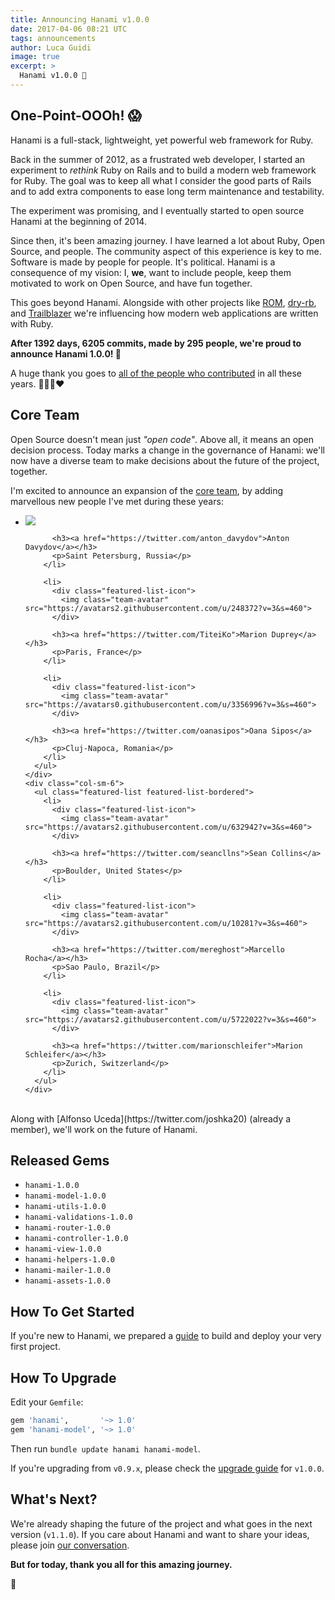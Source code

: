```yaml
---
title: Announcing Hanami v1.0.0
date: 2017-04-06 08:21 UTC
tags: announcements
author: Luca Guidi
image: true
excerpt: >
  Hanami v1.0.0 🎉
---
```


## One-Point-OOOh! 😱

Hanami is a full-stack, lightweight, yet powerful web framework for Ruby.

Back in the summer of 2012, as a frustrated web developer, I started an experiment to _rethink_ Ruby on Rails and to build a modern web framework for Ruby.
The goal was to keep all what I consider the good parts of Rails and to add extra components to ease long term maintenance and testability.

The experiment was promising, and I eventually started to open source Hanami at the beginning of 2014.

Since then, it's been amazing journey. I have learned a lot about Ruby, Open Source, and people.
The community aspect of this experience is key to me. Software is made by people for people.
It's political. Hanami is a consequence of my vision: I, **we**, want to include people, keep them motivated to work on Open Source, and have fun together.

This goes beyond Hanami. Alongside with other projects like [ROM](http://rom-rb.org/), [dry-rb](http://dry-rb.org/), and [Trailblazer](http://trailblazer.to/) we're influencing how modern web applications are written with Ruby.

**After 1392 days, 6205 commits, made by 295 people, we're proud to announce Hanami 1.0.0! 🌸**

A huge thank you goes to [all of the people who contributed](http://contributors.hanamirb.org/) in all these years. 💚💙💛❤️

## Core Team

Open Source doesn't mean just _"open code"_. Above all, it means an open decision process.
Today marks a change in the governance of Hanami: we'll now have a diverse team to make decisions about the future of the project, together.

I'm excited to announce an expansion of the [core team](/team), by adding marvellous new people I've met during these years:

<div class="container-fluid">
  <div class="row my-4">
    <div class="col-sm-6">
      <ul class="featured-list featured-list-bordered">
        <li>
          <div class="featured-list-icon">
            <img class="team-avatar" src="https://avatars2.githubusercontent.com/u/1147484?v=3&s=460">
          </div>

          <h3><a href="https://twitter.com/anton_davydov">Anton Davydov</a></h3>
          <p>Saint Petersburg, Russia</p>
        </li>

        <li>
          <div class="featured-list-icon">
            <img class="team-avatar" src="https://avatars2.githubusercontent.com/u/248372?v=3&s=460">
          </div>

          <h3><a href="https://twitter.com/TiteiKo">Marion Duprey</a></h3>
          <p>Paris, France</p>
        </li>

        <li>
          <div class="featured-list-icon">
            <img class="team-avatar" src="https://avatars0.githubusercontent.com/u/3356996?v=3&s=460">
          </div>

          <h3><a href="https://twitter.com/oanasipos">Oana Sipos</a></h3>
          <p>Cluj-Napoca, Romania</p>
        </li>
      </ul>
    </div>
    <div class="col-sm-6">
      <ul class="featured-list featured-list-bordered">
        <li>
          <div class="featured-list-icon">
            <img class="team-avatar" src="https://avatars2.githubusercontent.com/u/632942?v=3&s=460">
          </div>

          <h3><a href="https://twitter.com/seancllns">Sean Collins</a></h3>
          <p>Boulder, United States</p>
        </li>

        <li>
          <div class="featured-list-icon">
            <img class="team-avatar" src="https://avatars2.githubusercontent.com/u/10281?v=3&s=460">
          </div>

          <h3><a href="https://twitter.com/mereghost">Marcello Rocha</a></h3>
          <p>Sao Paulo, Brazil</p>
        </li>

        <li>
          <div class="featured-list-icon">
            <img class="team-avatar" src="https://avatars2.githubusercontent.com/u/5722022?v=3&s=460">
          </div>

          <h3><a href="https://twitter.com/marionschleifer">Marion Schleifer</a></h3>
          <p>Zurich, Switzerland</p>
        </li>
      </ul>
    </div>
  </div>
</div>
<br>
Along with [Alfonso Uceda](https://twitter.com/joshka20) (already a member), we'll work on the future of Hanami.

## Released Gems

  * `hanami-1.0.0`
  * `hanami-model-1.0.0`
  * `hanami-utils-1.0.0`
  * `hanami-validations-1.0.0`
  * `hanami-router-1.0.0`
  * `hanami-controller-1.0.0`
  * `hanami-view-1.0.0`
  * `hanami-helpers-1.0.0`
  * `hanami-mailer-1.0.0`
  * `hanami-assets-1.0.0`

## How To Get Started

If you're new to Hanami, we prepared a [guide](/guides/getting-started) to build and deploy your very first project.

## How To Upgrade

Edit your `Gemfile`:

```ruby
gem 'hanami',       '~> 1.0'
gem 'hanami-model', '~> 1.0'
```

Then run `bundle update hanami hanami-model`.

If you're upgrading from `v0.9.x`, please check the [upgrade guide](/guides/upgrade-notes/v100) for `v1.0.0`.

## What's Next?

We're already shaping the future of the project and what goes in the next version (`v1.1.0`).
If you care about Hanami and want to share your ideas, please join [our conversation](https://discourse.hanamirb.org/t/hanami-2-0-ideas/306).

**But for today, thank you all for this amazing journey.**

🌸
